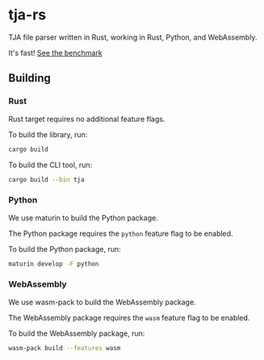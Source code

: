 # tja-rs

TJA file parser written in Rust, working in Rust, Python, and WebAssembly.

It's fast! [See the benchmark](https://jacoblincool.github.io/tja-rs/report/)

## Building

### Rust

Rust target requires no additional feature flags.

To build the library, run:

```sh
cargo build
```

To build the CLI tool, run:

```sh
cargo build --bin tja
```

### Python

We use maturin to build the Python package.

The Python package requires the `python` feature flag to be enabled.

To build the Python package, run:

```sh
maturin develop -F python
```

### WebAssembly

We use wasm-pack to build the WebAssembly package.

The WebAssembly package requires the `wasm` feature flag to be enabled.

To build the WebAssembly package, run:

```sh
wasm-pack build --features wasm
```
